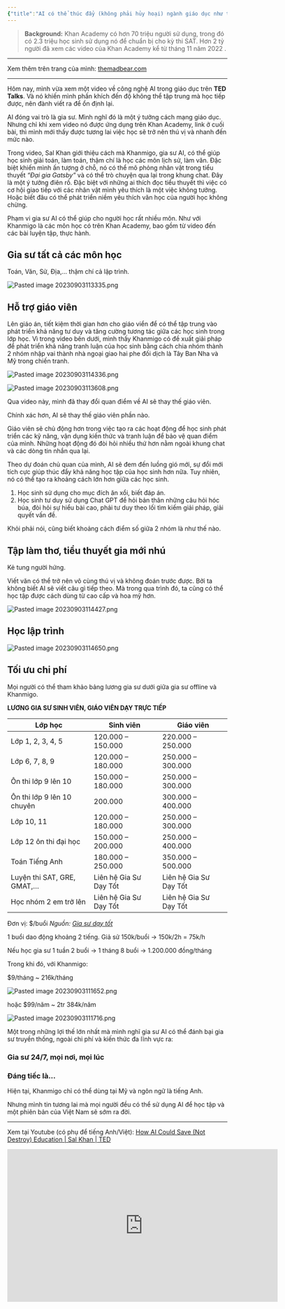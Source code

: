 ```yaml
---
{"title":"AI có thể thúc đẩy (không phải hủy hoại) ngành giáo dục như thế nào? - với học sinh và giáo viên","author":["The Mad Bear"],"type":"post","category":null,"word-count":null,"dg-publish":true,"dg-hide":true,"tags":["AI","publish","education","articles","chatgpt"],"permalink":"/1-project/viet-lach/ai-co-the-thuc-day-khong-phai-huy-hoai-nganh-giao-duc-nhu-the-nao-voi-hoc-sinh-va-giao-vien/","hide":true,"dgPassFrontmatter":true}
---
```




> **Background:** Khan Academy có hơn 70 triệu người sử dụng, trong đó có 2.3 triệu học sinh sử dụng nó để chuẩn bị cho kỳ thi SAT. Hơn 2 tỷ người đã xem các video của Khan Academy kể từ tháng 11 năm 2022 .

---

Xem thêm trên trang của mình: [themadbear.com](https://themadbear.com/0-journal/nam-2023/thang-9/2023-09-03/)

---

Hôm nay, mình vừa xem một video về công nghệ AI trong giáo dục trên **TED Talks**. Và nó khiến mình phấn khích đến độ không thể tập trung mà học tiếp được, nên đành viết ra để ổn định lại.

AI đóng vai trò là gia sư. Mình nghĩ đó là một ý tưởng cách mạng giáo dục. Nhưng chỉ khi xem video nó được ứng dụng trên Khan Academy, link ở cuối bài, thì mình mới thấy được tương lai việc học sẽ trở nên thú vị và nhanh đến mức nào.

Trong video, Sal Khan giới thiệu cách mà Khanmigo, gia sư AI, có thể giúp học sinh giải toán, làm toán, thậm chí là học các môn lịch sử, làm văn. Đặc biệt khiến mình ấn tượng ở chỗ, nó có thể mô phỏng nhân vật trong tiểu thuyết *“Đại gia Gatsby”* và có thể trò chuyện qua lại trong khung chat. Đây là một ý tưởng điên rồ. Đặc biệt với những ai thích đọc tiểu thuyết thì việc có cơ hội giao tiếp với các nhân vật mình yêu thích là một việc không tưởng. Hoặc biết đâu có thể phát triển niềm yêu thích văn học của người học không chừng.

Phạm vi gia sư AI có thể giúp cho người học rất nhiều môn. Như với Khanmigo là các môn học có trên Khan Academy, bao gồm từ video đến các bài luyện tập, thực hành.

## Gia sư tất cả các môn học

Toán, Văn, Sử, Địa,… thậm chí cả lập trình.

![Pasted image 20230903113335.png](/img/user/4.%20RESOURCE/attachments/Pasted%20image%2020230903113335.png)

## Hỗ trợ giáo viên

Lên giáo án, tiết kiệm thời gian hơn cho giáo viển để có thể tập trung vào phát triển khả năng tư duy và tăng cường tương tác giữa các học sinh trong lớp học. Vì trong video bên dưới, mình thấy Khanmigo có đề xuất giải pháp để phát triển khả năng tranh luận của học sinh bằng cách chia nhóm thành 2 nhóm nhập vai thành nhà ngoại giao hai phe đối dịch là Tây Ban Nha và Mỹ trong chiến tranh.

![Pasted image 20230903114336.png](/img/user/4.%20RESOURCE/attachments/Pasted%20image%2020230903114336.png)

![Pasted image 20230903113608.png](/img/user/4.%20RESOURCE/attachments/Pasted%20image%2020230903113608.png)

Qua video này, mình đã thay đổi quan điểm về AI sẽ thay thế giáo viên.

Chính xác hơn, AI sẽ thay thế giáo viên phần nào.

Giáo viên sẽ chủ động hơn trong việc tạo ra các hoạt động để học sinh phát triển các kỹ năng, vận dụng kiến thức và tranh luận để bảo vệ quan điểm của mình. Những hoạt động đó đòi hỏi nhiều thứ hơn nằm ngoài khung chat và các dòng tin nhắn qua lại.

Theo dự đoán chủ quan của mình, AI sẽ đem đến luồng gió mới, sự đổi mới tích cực giúp thúc đẩy khả năng học tập của học sinh hơn nữa. Tuy nhiên, nó có thể tạo ra khoảng cách lớn hơn giữa các học sinh.

1. Học sinh sử dụng cho mục đích ăn xổi, biết đáp án.
2. Học sinh tư duy sử dụng Chat GPT để hỏi bản thân những câu hỏi hóc búa, đòi hỏi sự hiểu bài cao, phải tư duy theo lối tìm kiếm giải pháp, giải quyết vấn đề.

Khỏi phải nói, cũng biết khoảng cách điểm số giữa 2 nhóm là như thế nào.

## Tập làm thơ, tiểu thuyết gia mới nhú

Kẻ tung người hứng.

Viết văn có thể trở nên vô cùng thú vị và không đoán trước được. Bởi ta không biết AI sẽ viết câu gì tiếp theo. Mà trong qua trình đó, ta cũng có thể học tập được cách dùng từ cao cấp và hoa mỹ hơn.

![Pasted image 20230903114427.png](/img/user/4.%20RESOURCE/attachments/Pasted%20image%2020230903114427.png)

## Học lập trình

![Pasted image 20230903114650.png](/img/user/4.%20RESOURCE/attachments/Pasted%20image%2020230903114650.png)


## Tối ưu chi phí

Mọi người có thể tham khảo bảng lương gia sư dưới giữa gia sư offline và Khanmigo.

**LƯƠNG GIA SƯ SINH VIÊN, GIÁO VIÊN DẠY TRỰC TIẾP**

| **Lớp học**                | **Sinh viên**          | **Giáo viên**          |
| -------------------------- | ---------------------- | ---------------------- |
| Lớp 1, 2, 3, 4, 5          | 120.000 – 150.000      | 220.000 – 250.000      |
| Lớp 6, 7, 8, 9             | 120.000 – 180.000      | 250.000 – 300.000      |
| Ôn thi lớp 9 lên 10        | 150.000 – 180.000      | 250.000 – 300.000      |
| Ôn thi lớp 9 lên 10 chuyên | 200.000                | 300.000 – 400.000      |
| Lớp 10, 11                 | 120.000 – 180.000      | 250.000 – 300.000      |
| Lớp 12 ôn thi đại học      | 150.000 – 200.000      | 250.000 – 400.000      |
| Toán Tiếng Anh             | 180.000 – 250.000      | 350.000 – 500.000      |
| Luyện thi SAT, GRE, GMAT,… | Liên hệ Gia Sư Dạy Tốt | Liên hệ Gia Sư Dạy Tốt |
| Học nhóm 2 em trở lên      | Liên hệ Gia Sư Dạy Tốt | Liên hệ Gia Sư Dạy Tốt |
Đơn vị: $/buổi
*Nguồn: [Gia sư dạy tốt](https://giasudaytot.com/luong-gia-su-bao-nhieu/)*

1 buổi dao động khoảng 2 tiếng.
Giả sử 150k/buổi → 150k/2h = 75k/h

Nếu học gia sư 1 tuần 2 buổi → 1 tháng 8 buổi → 1.200.000 đồng/tháng

Trong khi đó, với Khanmigo:

$9/tháng ~ 216k/tháng

![Pasted image 20230903111652.png](/img/user/4.%20RESOURCE/attachments/Pasted%20image%2020230903111652.png)

hoặc $99/năm ~ 2tr 384k/năm

![Pasted image 20230903111716.png](/img/user/4.%20RESOURCE/attachments/Pasted%20image%2020230903111716.png)

Một trong những lợi thế lớn nhất mà mình nghĩ gia sư AI có thể đánh bại gia sư truyền thống, ngoài chi phí và kiến thức đa lĩnh vực ra:

### Gia sư 24/7, mọi nơi, mọi lúc

### Đáng tiếc là…

Hiện tại, Khanmigo chỉ có thể dùng tại Mỹ và ngôn ngữ là tiếng Anh.

Nhưng mình tin tương lai mà mọi người đều có thể sử dụng AI để học tập và một phiên bản của Việt Nam sẽ sớm ra đời.

---

Xem tại Youtube (có phụ để tiếng Anh/Việt): [How AI Could Save (Not Destroy) Education | Sal Khan | TED
](https://youtu.be/hJP5GqnTrNo)

<iframe width="619" height="350" src="https://www.youtube.com/embed/hJP5GqnTrNo" title="How AI Could Save (Not Destroy) Education | Sal Khan | TED" frameborder="0" allow="accelerometer; autoplay; clipboard-write; encrypted-media; gyroscope; picture-in-picture; web-share" allowfullscreen></iframe>